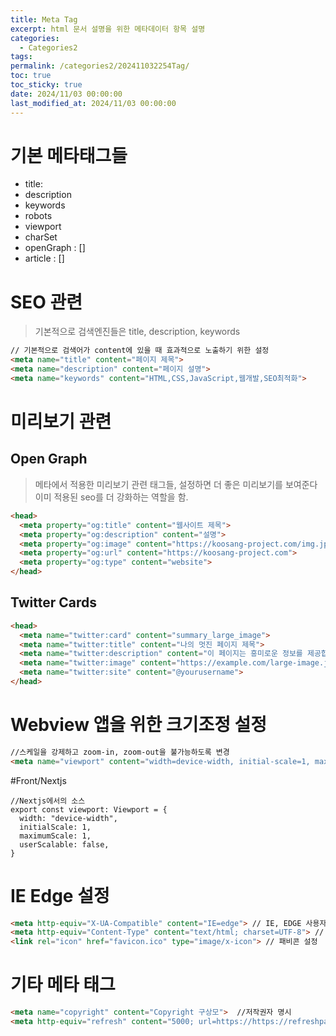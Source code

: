 ```yaml
---
title: Meta Tag
excerpt: html 문서 설명을 위한 메타데이터 항목 설명
categories:
  - Categories2
tags: 
permalink: /categories2/202411032254Tag/
toc: true
toc_sticky: true
date: 2024/11/03 00:00:00
last_modified_at: 2024/11/03 00:00:00
---
```

# 기본 메타태그들
- title:
- description
- keywords
- robots
- viewport
- charSet
- openGraph : []
- article : []


# SEO 관련
> 기본적으로 검색엔진들은 title, description, keywords 
```html
// 기본적으로 검색어가 content에 있을 때 효과적으로 노출하기 위한 설정
<meta name="title" content="페이지 제목">
<meta name="description" content="페이지 설명">
<meta name="keywords" content="HTML,CSS,JavaScript,웹개발,SEO최적화">
```


# 미리보기 관련
## Open Graph
> 메타에서 적용한 미리보기 관련 태그들, 설정하면 더 좋은 미리보기를 보여준다
> 이미 적용된 seo를 더 강화하는 역할을 함.
```html
<head>
  <meta property="og:title" content="웹사이트 제목">
  <meta property="og:description" content="설명">
  <meta property="og:image" content="https://koosang-project.com/img.jpg">
  <meta property="og:url" content="https://koosang-project.com">
  <meta property="og:type" content="website">
</head>


```


## Twitter Cards
```html
<head>
  <meta name="twitter:card" content="summary_large_image">
  <meta name="twitter:title" content="나의 멋진 페이지 제목">
  <meta name="twitter:description" content="이 페이지는 흥미로운 정보를 제공합니다.">
  <meta name="twitter:image" content="https://example.com/large-image.jpg">
  <meta name="twitter:site" content="@yourusername">
</head>

```

# Webview 앱을 위한 크기조정 설정

```html
//스케일을 강제하고 zoom-in, zoom-out을 불가능하도록 변경
<meta name="viewport" content="width=device-width, initial-scale=1, maximum-scale=1, user-scalable=no">
```

#Front/Nextjs

```tsx
//Nextjs에서의 소스 
export const viewport: Viewport = {
  width: "device-width",
  initialScale: 1,
  maximumScale: 1,
  userScalable: false,
}
```

# IE Edge 설정
```html
<meta http-equiv="X-UA-Compatible" content="IE=edge"> // IE, EDGE 사용자 최신으로 사용하기
<meta http-equiv="Content-Type" content="text/html; charset=UTF-8"> // 문자 인코딩, 한글을 위한 UTF-8
<link rel="icon" href="favicon.ico" type="image/x-icon"> // 패비콘 설정
```


# 기타 메타 태그
```html
<meta name="copyright" content="Copyright 구상모">  //저작권자 명시
<meta http-equiv="refresh" content="5000; url=https://https://refreshpage.com"> // 특정시간(5000초) 이후에 이동시키는 작업
```